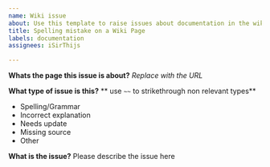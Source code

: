 ```yaml
---
name: Wiki issue
about: Use this template to raise issues about documentation in the wiki
title: Spelling mistake on a Wiki Page
labels: documentation
assignees: iSirThijs

---
```


**Whats the page this issue is about?**
*Replace with the URL*

**What type of issue is this?**
** use `~~` to strikethrough non relevant types**
- Spelling/Grammar
- Incorrect explanation
- Needs update 
- Missing source
- Other

**What is the issue?**
Please describe the issue here
